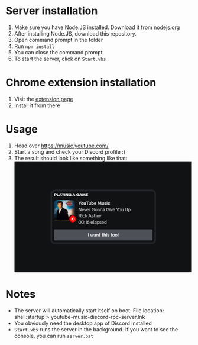 # Server installation
1) Make sure you have Node.JS installed. Download it from [nodejs.org](https://nodejs.org/)
2) After installing Node.JS, download this repository.
3) Open command prompt in the folder
4) Run `npm install`
5) You can close the command prompt.
5) To start the server, click on `Start.vbs`

# Chrome extension installation
1) Visit the [extension page](https://chrome.google.com/webstore/detail/hphfoamccfcbdelhgnmojakdjljajpgj/)
2) Install it from there

# Usage
1) Head over https://music.youtube.com/
2) Start a song and check your Discord profile :)
3) The result should look like something like that:
![Example image](Example.png)
# Notes
- The server will automatically start itself on boot. File location: shell:startup > youtube-music-discord-rpc-server.lnk
- You obviously need the desktop app of Discord installed
- `Start.vbs` runs the server in the background. If you want to see the console, you can run `server.bat`